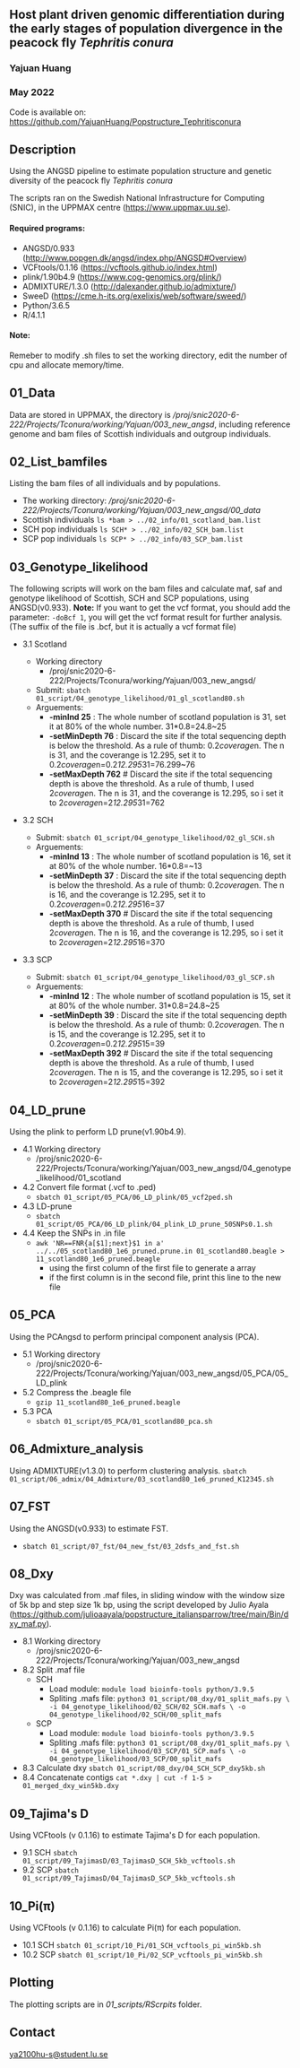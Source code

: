 
## Host plant driven genomic differentiation during the early stages of population divergence in the peacock fly *Tephritis conura*
### Yajuan Huang
### May 2022

Code is available on: <https://github.com/YajuanHuang/Popstructure_Tephritisconura>

## Description
Using the ANGSD pipeline to estimate population structure and genetic diversity of the peacock fly *Tephritis conura*

The scripts ran on the Swedish National Infrastructure for Computing (SNIC), in the UPPMAX centre (<https://www.uppmax.uu.se>).

#### Required programs:
- ANGSD/0.933 (<http://www.popgen.dk/angsd/index.php/ANGSD#Overview>)
- VCFtools/0.1.16 (<https://vcftools.github.io/index.html>)
- plink/1.90b4.9 (<https://www.cog-genomics.org/plink/>)
- ADMIXTURE/1.3.0 (<http://dalexander.github.io/admixture/>)
- SweeD (<https://cme.h-its.org/exelixis/web/software/sweed/>)
- Python/3.6.5
- R/4.1.1

#### Note:
Remeber to modify .sh files to set the working directory, edit the number of cpu and allocate memory/time.

## 01_Data
Data are stored in UPPMAX, the directory is */proj/snic2020-6-222/Projects/Tconura/working/Yajuan/003_new_angsd*, including reference genome and bam files of Scottish individuals and outgroup individuals.

## 02_List_bamfiles
Listing the bam files of all individuals and by populations.
- The working directory: */proj/snic2020-6-222/Projects/Tconura/working/Yajuan/003_new_angsd/00_data*
- Scottish individuals
  `ls *bam > ../02_info/01_scotland_bam.list`
- SCH pop individuals
  `ls SCH* > ../02_info/02_SCH_bam.list`
- SCP pop individuals
  `ls SCP* > ../02_info/03_SCP_bam.list`

## 03_Genotype_likelihood
The following scripts will work on the bam files and calculate maf, saf and genotype likelihood of Scottish, SCH and SCP populations, using ANGSD(v0.933).
**Note:** If you want to get the vcf format, you should add the parameter: `-doBcf 1`, you will get the vcf format result for further analysis.(The suffix of the file is .bcf, but it is actually a vcf format file)
- 3.1 Scotland
  - Working directory
    - /proj/snic2020-6-222/Projects/Tconura/working/Yajuan/003_new_angsd/
  - Submit: `sbatch 01_script/04_genotype_likelihood/01_gl_scotland80.sh`
  - Arguements:
    - **-minInd 25** : The whole number of scotland population is 31, set it at 80% of the whole number. 31*0.8=24.8~25
    - **-setMinDepth 76** : Discard the site if the total sequencing depth is below the threshold. As a rule of thumb: 0.2*coverage*n. The n is 31, and the coverange is 12.295, set it to 0.2*coverage*n=0.2*12.295*31=76.299~76
    - **-setMaxDepth 762** # Discard the site if the total sequencing depth is above the threshold. As a rule of thumb, I used 2*coverage*n. The n is 31, and the coverange is 12.295, so i set it to 2*coverage*n=2*12.295*31=762

- 3.2 SCH
  - Submit: `sbatch 01_script/04_genotype_likelihood/02_gl_SCH.sh`
  - Arguements:
    - **-minInd 13** : The whole number of scotland population is 16, set it at 80% of the whole number. 16*0.8=~13
    - **-setMinDepth 37** : Discard the site if the total sequencing depth is below the threshold. As a rule of thumb: 0.2*coverage*n. The n is 16, and the coverange is 12.295, set it to 0.2*coverage*n=0.2*12.295*16=37
    - **-setMaxDepth 370** # Discard the site if the total sequencing depth is above the threshold. As a rule of thumb, I used 2*coverage*n. The n is 16, and the coverange is 12.295, so i set it to 2*coverage*n=2*12.295*16=370

- 3.3 SCP
  - Submit: `sbatch 01_script/04_genotype_likelihood/03_gl_SCP.sh`
  - Arguements:
    - **-minInd 12** : The whole number of scotland population is 15, set it at 80% of the whole number. 31*0.8=24.8~25
    - **-setMinDepth 39** : Discard the site if the total sequencing depth is below the threshold. As a rule of thumb: 0.2*coverage*n. The n is 15, and the coverange is 12.295, set it to 0.2*coverage*n=0.2*12.295*15=39
    - **-setMaxDepth 392** # Discard the site if the total sequencing depth is above the threshold. As a rule of thumb, I used 2*coverage*n. The n is 15, and the coverange is 12.295, so i set it to 2*coverage*n=2*12.295*15=392

## 04_LD_prune
Using the plink to perform LD prune(v1.90b4.9).
- 4.1 Working directory
  - /proj/snic2020-6-222/Projects/Tconura/working/Yajuan/003_new_angsd/04_genotype_likelihood/01_scotland
- 4.2 Convert file format (.vcf to .ped)
  - `sbatch 01_script/05_PCA/06_LD_plink/05_vcf2ped.sh`
- 4.3 LD-prune
  - `sbatch 01_script/05_PCA/06_LD_plink/04_plink_LD_prune_50SNPs0.1.sh`
- 4.4 Keep the SNPs in .in file
  - `awk 'NR==FNR{a[$1];next}$1 in a' ../../05_scotland80_1e6_pruned.prune.in 01_scotland80.beagle > 11_scotland80_1e6_pruned.beagle`
    - using the first column of the first file to generate a array
    - if the first column is in the second file, print this line to the new file

## 05_PCA
Using the PCAngsd to perform principal component analysis (PCA).
- 5.1 Working directory
  - /proj/snic2020-6-222/Projects/Tconura/working/Yajuan/003_new_angsd/05_PCA/05_LD_plink
- 5.2 Compress the .beagle file
  - `gzip 11_scotland80_1e6_pruned.beagle`
- 5.3 PCA
  - `sbatch 01_script/05_PCA/01_scotland80_pca.sh`

## 06_Admixture_analysis
Using ADMIXTURE(v1.3.0) to perform clustering  analysis.
`sbatch 01_script/06_admix/04_Admixture/03_scotland80_1e6_pruned_K12345.sh`

## 07_FST
Using the ANGSD(v0.933) to estimate FST.
- `sbatch 01_script/07_fst/04_new_fst/03_2dsfs_and_fst.sh`

## 08_Dxy
Dxy was calculated from .maf files, in sliding window with the window size of 5k bp and step size 1k bp, using the script developed by Julio Ayala (<https://github.com/julioaayala/popstructure_italiansparrow/tree/main/Bin/dxy_maf.py>).
- 8.1 Working directory
  - /proj/snic2020-6-222/Projects/Tconura/working/Yajuan/003_new_angsd
- 8.2 Split .maf file
  - SCH
    - Load module: `module load bioinfo-tools python/3.9.5`
    - Spliting .mafs file: `python3 01_script/08_dxy/01_split_mafs.py \
    -i 04_genotype_likelihood/02_SCH/02_SCH.mafs \
    -o 04_genotype_likelihood/02_SCH/00_split_mafs`
  - SCP
    - Load module: `module load bioinfo-tools python/3.9.5`
    - Spliting .mafs file: `python3 01_script/08_dxy/01_split_mafs.py \
    -i 04_genotype_likelihood/03_SCP/01_SCP.mafs \
    -o 04_genotype_likelihood/03_SCP/00_split_mafs`
- 8.3 Calculate dxy
  `sbatch 01_script/08_dxy/04_SCH_SCP_dxy5kb.sh`
- 8.4 Concatenate contigs
  `cat *.dxy | cut -f 1-5 > 01_merged_dxy_win5kb.dxy`

## 09_Tajima's D
Using VCFtools (v 0.1.16) to estimate Tajima's D for each population.
- 9.1 SCH
  `sbatch 01_script/09_TajimasD/03_TajimasD_SCH_5kb_vcftools.sh`
- 9.2 SCP
  `sbatch 01_script/09_TajimasD/04_TajimasD_SCP_5kb_vcftools.sh`

## 10_Pi(π)
Using VCFtools (v 0.1.16) to calculate Pi(π) for each population.
- 10.1 SCH
  `sbatch 01_script/10_Pi/01_SCH_vcftools_pi_win5kb.sh`
- 10.2 SCP
  `sbatch 01_script/10_Pi/02_SCP_vcftools_pi_win5kb.sh`

## Plotting
The plotting scripts are in *01_scripts/RScrpits* folder.

## Contact
<ya2100hu-s@student.lu.se>
